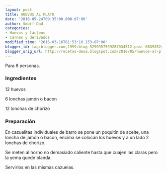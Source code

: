 ```yaml
---
layout: post
title: HUEVOS AL PLATO
date: '2010-05-24T09:35:00.000-07:00'
author: Smurf Dad
categories:
- Huevos y lácteos
- Carnes y derivados
modified_time: '2016-03-16T01:53:16.153-07:00'
blogger_id: tag:blogger.com,1999:blog-5299957599287034512.post-6839852490739118225
blogger_orig_url: http://recetas-desa.blogspot.com/2010/05/huevos-al-plato.html
---
```


Para 6 personas.

<h3>Ingredientes</h3>
12 huevos

6 lonchas jamón o bacon

12 lonchas de chorizo

<h3>Preparación</h3>
En cazuelitas individuales de barro se pone un poquitín de aceite, una loncha de jamón o bacon, encima se colocan los huevos y a un lado 2 lonchas de chorizo.

Se meten al horno no demasiado caliente hasta que cuajen las claras pero la yema quede blanda.

Servirlos en las mismas cazuelas.